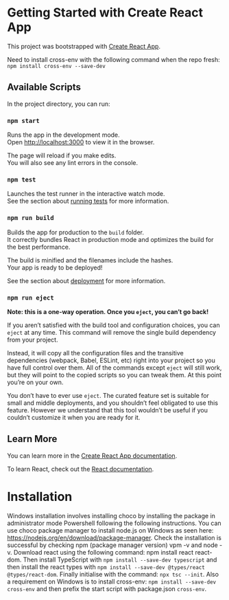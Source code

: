 # Getting Started with Create React App

This project was bootstrapped with [Create React App](https://github.com/facebook/create-react-app).

Need to install cross-env with the following command when the repo fresh: `npm install cross-env --save-dev`

## Available Scripts

In the project directory, you can run:

### `npm start`

Runs the app in the development mode.\
Open [http://localhost:3000](http://localhost:3000) to view it in the browser.

The page will reload if you make edits.\
You will also see any lint errors in the console.

### `npm test`

Launches the test runner in the interactive watch mode.\
See the section about [running tests](https://facebook.github.io/create-react-app/docs/running-tests) for more information.

### `npm run build`

Builds the app for production to the `build` folder.\
It correctly bundles React in production mode and optimizes the build for the best performance.

The build is minified and the filenames include the hashes.\
Your app is ready to be deployed!

See the section about [deployment](https://facebook.github.io/create-react-app/docs/deployment) for more information.

### `npm run eject`

**Note: this is a one-way operation. Once you `eject`, you can’t go back!**

If you aren’t satisfied with the build tool and configuration choices, you can `eject` at any time. This command will remove the single build dependency from your project.

Instead, it will copy all the configuration files and the transitive dependencies (webpack, Babel, ESLint, etc) right into your project so you have full control over them. All of the commands except `eject` will still work, but they will point to the copied scripts so you can tweak them. At this point you’re on your own.

You don’t have to ever use `eject`. The curated feature set is suitable for small and middle deployments, and you shouldn’t feel obligated to use this feature. However we understand that this tool wouldn’t be useful if you couldn’t customize it when you are ready for it.

## Learn More

You can learn more in the [Create React App documentation](https://facebook.github.io/create-react-app/docs/getting-started).

To learn React, check out the [React documentation](https://reactjs.org/).

# Installation

Windows installation involves installing choco by installing the package in administrator mode Powershell following the following instructions. You can use choco package manager to install node.js on Windows as seen here: https://nodejs.org/en/download/package-manager. Check the installation is successful by checking npm (package manager version) vpm -v and node -v. Download react using the following command: npm install react react-dom. Then install TypeScript with `npm install --save-dev typescript` and then install the react types with `npm install --save-dev @types/react @types/react-dom`. Finally initialise with the command: `npx tsc --init`. Also a requirement on Windows is to install cross-env: `npm install --save-dev cross-env` and then prefix the start script with package.json `cross-env`.
